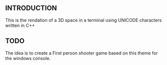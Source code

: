 

## INTRODUCTION
This is the rendation of a 3D space in a terminal using UNICODE characters written in C++

## TODO
The idea is to create a First person shooter game based on this theme for the windows console.


